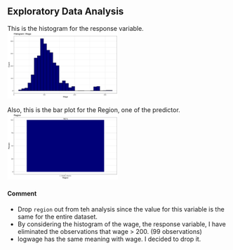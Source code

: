## Exploratory Data Analysis
This is the histogram for the response variable.  
<img src="./wage.png" height="50%" width="50%">  

Also, this is the bar plot for the Region, one of the predictor.
<img src="./region.png" height="50%" width="50%">  

#### Comment
 - Drop `region` out from teh analysis since the value for this variable is the same for the entire dataset.  
 - By considering the histogram of the wage, the response variable, I have eliminated the observations that wage > 200. (99 observations)  
- logwage has the same meaning with wage. I decided to drop it.  